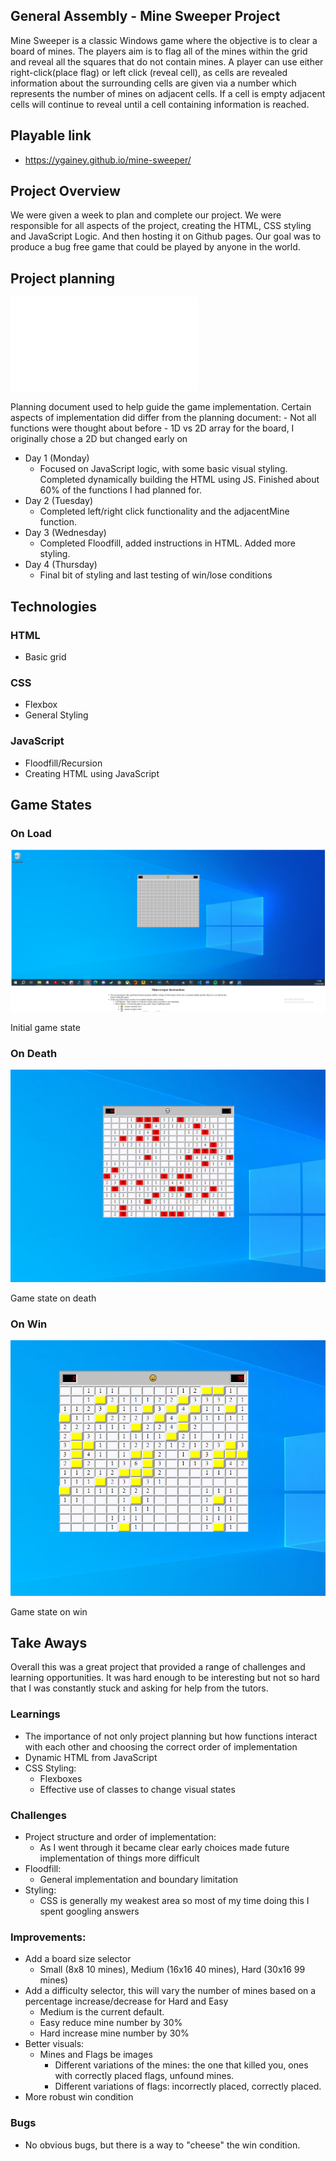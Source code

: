 ## General Assembly - Mine Sweeper Project

Mine Sweeper is a classic Windows game where the objective is to clear a board of mines. The players aim is to flag all of the mines within the grid and reveal all the squares that do not contain mines. A player can use either right-click(place flag) or left click (reveal cell), as cells are revealed information about the surrounding cells are given via a number which represents the number of mines on adjacent cells. If a cell is empty adjacent cells will continue to reveal until a cell containing information is reached.

## Playable link
- https://ygainey.github.io/mine-sweeper/

## Project Overview
We were given a week to plan and complete our project. We were responsible for all aspects of the project, creating the HTML, CSS styling and JavaScript Logic. And then hosting it on Github pages. Our goal was to produce a bug free game that could be played by anyone in the world.

## Project planning
![Project Planning Doc](mine-sweeper-planning.md)

Planning document used to help guide the game implementation.
Certain aspects of implementation did differ from the planning document:
    - Not all functions were thought about before
    - 1D vs 2D array for the board, I originally chose a 2D but changed early on

- Day 1 (Monday)
    - Focused on JavaScript logic, with some basic visual styling. Completed dynamically building the HTML using JS. Finished about 60% of the functions I had planned for.
- Day 2 (Tuesday)
    - Completed left/right click functionality and the adjacentMine function. 
- Day 3 (Wednesday)
    - Completed Floodfill, added instructions in HTML. Added more styling.
- Day 4 (Thursday)
    -  Final bit of styling and last testing of win/lose conditions

## Technologies

### HTML
- Basic grid

### CSS
- Flexbox
- General Styling

### JavaScript
- Floodfill/Recursion
- Creating HTML using JavaScript

## Game States

### On Load
![On Load Screen Shot](./Assets/OnLoad.png)

Initial game state

### On Death
![On Death Screen Shot](./Assets/OnDeath.png)

Game state on death

### On Win
![On Win Screen Shot](./Assets/OnWin.png)

Game state on win

## Take Aways
Overall this was a great project that provided a range of challenges and learning opportunities. It was hard enough to be interesting but not so hard that I was constantly stuck and asking for help from the tutors.

### Learnings
- The importance of not only project planning but how functions interact with each other and choosing the correct order of implementation
- Dynamic HTML from JavaScript
- CSS Styling:
    - Flexboxes
    - Effective use of classes to change visual states

### Challenges
- Project structure and order of implementation:
    - As I went through it became clear early choices made future implementation of things more difficult
- Floodfill:
    - General implementation and boundary limitation
- Styling:
    - CSS is generally my weakest area so most of my time doing this I spent googling answers

### Improvements:
- Add a board size selector 
    - Small (8x8 10 mines), Medium (16x16 40 mines), Hard (30x16 99 mines)
- Add a difficulty selector, this will vary the number of mines based on a percentage increase/decrease for Hard and Easy
    - Medium is the current default.
    - Easy reduce mine number by 30%
    - Hard increase mine number by 30%
- Better visuals:
    - Mines and Flags be images
        - Different variations of the mines: the one that killed you, ones with correctly placed flags, unfound mines.
        - Different variations of flags: incorrectly placed, correctly placed.
- More robust win condition

### Bugs
- No obvious bugs, but there is a way to "cheese" the win condition.